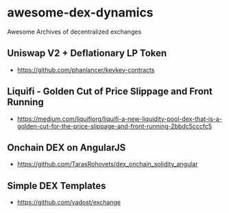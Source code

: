# awesome-dex-dynamics
Awesome Archives of decentralized exchanges

## Uniswap V2 + Deflationary LP Token 
- https://github.com/phanlancer/keykey-contracts

## Liquifi - Golden Cut of Price Slippage and Front Running
- https://medium.com/liquifiorg/liquifi-a-new-liquidity-pool-dex-that-is-a-golden-cut-for-the-price-slippage-and-front-running-2bbdc5cccfc5

## Onchain DEX on AngularJS
- https://github.com/TarasRohovets/dex_onchain_solidity_angular

## Simple DEX Templates
- https://github.com/vadost/exchange
